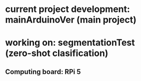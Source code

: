 # current project development: mainArduinoVer (main project)

# working on: segmentationTest (zero-shot clasification)

## Computing board: RPi 5
